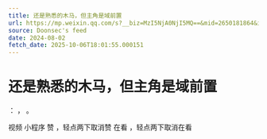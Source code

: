 ```yaml
---
title: 还是熟悉的木马，但主角是域前置
url: https://mp.weixin.qq.com/s?__biz=MzI5NjA0NjI5MQ==&mid=2650181864&idx=1&sn=11ee16e6e20037b2d7f51c6226fb6b13
source: Doonsec's feed
date: 2024-08-02
fetch_date: 2025-10-06T18:01:55.000151
---
```


# 还是熟悉的木马，但主角是域前置

：
，
。

视频
小程序
赞
，轻点两下取消赞
在看
，轻点两下取消在看